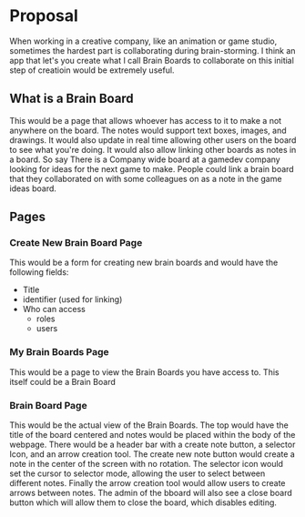#  Proposal
When working in a creative company, like an animation or game studio, sometimes the hardest part is collaborating during brain-storming.  I think an app that let's you create what I call Brain Boards to collaborate on this initial step of creatioin would be extremely useful.

## What is a Brain Board
This would be a page that allows whoever has access to it to make a not anywhere on the board.  The notes would support text boxes, images, and drawings.  It would also update in real time allowing other users on the board to see what you're doing.  It would also allow linking other boards as notes in a board.  So say There is a Company wide board at a gamedev company looking for ideas for the next game to make.  People could link a brain board that they collaborated on with some colleagues on as a note in the game ideas board.

## Pages
### Create New Brain Board Page
This would be a form for creating new brain boards and would have the following fields:
- Title
- identifier (used for linking)
- Who can access
	- roles
	- users

### My Brain Boards Page
This would be a page to view the Brain Boards you have access to.  This itself could be a Brain Board

### Brain  Board Page
This would be the actual view of the Brain Boards.  The top would have the title of the board centered and notes would be placed within the body of the webpage.  There would be a header bar with a create note button, a selector Icon, and an arrow creation tool.  The create new note button would create a note in the center of the screen with no rotation.  The selector icon would set the cursor to selector mode, allowing the user to select between different notes.  Finally the arrow creation tool would allow users to create arrows between notes.  The admin of the bboard will also see a close board button which will allow them to close the board, which disables editing.